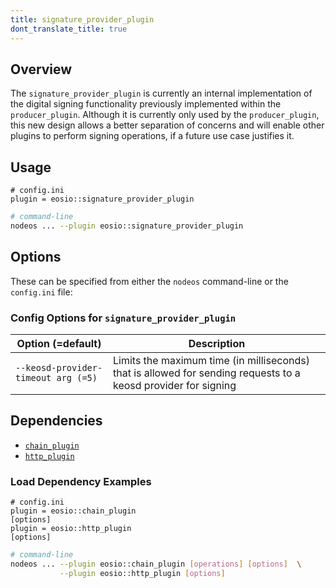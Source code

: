 ```yaml
---
title: signature_provider_plugin
dont_translate_title: true
---
```


## Overview

The `signature_provider_plugin` is currently an internal implementation of the digital signing functionality previously implemented within the `producer_plugin`. Although it is currently only used by the `producer_plugin`, this new design allows a better separation of concerns and will enable other plugins to perform signing operations, if a future use case justifies it.

## Usage

```console
# config.ini
plugin = eosio::signature_provider_plugin
```
```sh
# command-line
nodeos ... --plugin eosio::signature_provider_plugin
```

## Options

These can be specified from either the `nodeos` command-line or the `config.ini` file:

### Config Options for `signature_provider_plugin`

Option (=default) | Description
-|-
`--keosd-provider-timeout arg (=5)` | Limits the maximum time (in milliseconds) that is allowed for sending requests to a keosd provider for signing

## Dependencies

* [`chain_plugin`](../chain_plugin/index.md)
* [`http_plugin`](../http_plugin/index.md)

### Load Dependency Examples

```console
# config.ini
plugin = eosio::chain_plugin
[options]
plugin = eosio::http_plugin
[options]
```
```sh
# command-line
nodeos ... --plugin eosio::chain_plugin [operations] [options]  \
           --plugin eosio::http_plugin [options]
```
